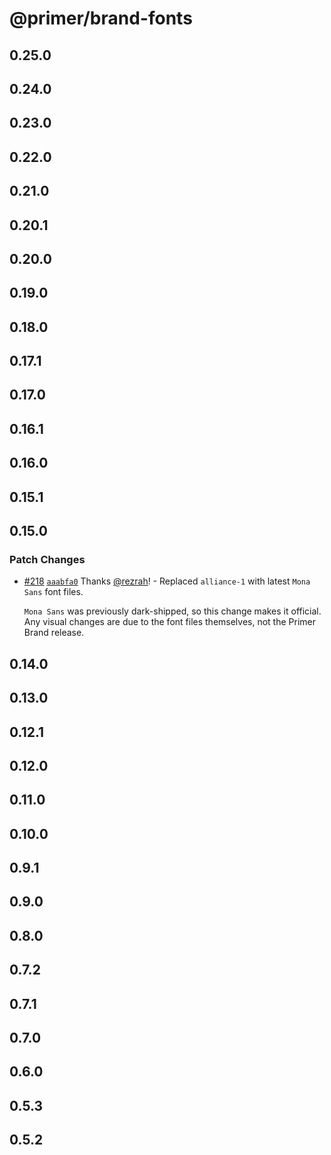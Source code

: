 # @primer/brand-fonts

## 0.25.0

## 0.24.0

## 0.23.0

## 0.22.0

## 0.21.0

## 0.20.1

## 0.20.0

## 0.19.0

## 0.18.0

## 0.17.1

## 0.17.0

## 0.16.1

## 0.16.0

## 0.15.1

## 0.15.0

### Patch Changes

- [#218](https://github.com/primer/brand/pull/218) [`aaabfa0`](https://github.com/primer/brand/commit/aaabfa0ebc66399ae14944c9c13fe00e99e0c912) Thanks [@rezrah](https://github.com/rezrah)! - Replaced `alliance-1` with latest `Mona Sans` font files.

  `Mona Sans` was previously dark-shipped, so this change makes it official. Any visual changes are due to the font files themselves, not the Primer Brand release.

## 0.14.0

## 0.13.0

## 0.12.1

## 0.12.0

## 0.11.0

## 0.10.0

## 0.9.1

## 0.9.0

## 0.8.0

## 0.7.2

## 0.7.1

## 0.7.0

## 0.6.0

## 0.5.3

## 0.5.2
